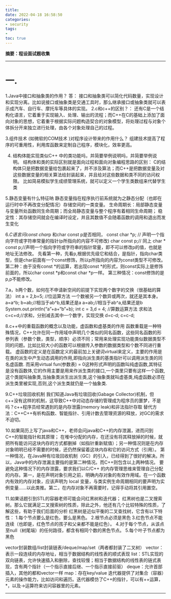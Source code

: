 ```yaml
---
title: 
date: 2022-04-18 16:58:50
categories:
- security
tags:
- 
toc: true
---
```

**摘要：程设面试题收集**
<!-- more -->
---
# 一.
1.Java中接口和抽象类的作用？
答：
    接口和抽象类可以简化代码数量，实现设计和实现分离。比如说接口或抽象类是交通工具时，那么继承接口或抽象类就可以表示成汽车、自行车、摩托车等具体的实现。
2.c和c++的区别？：
还有C是一个结构化语言，它着重于实现输入、处理、输出的流程；而C++在C的基础上添加了面向对象的思想，它着重于根据实际问题构造契合的对象模型，将处理过程与对象个体拆分开来独立进行处理，由各个对象处理自己的过程。

3.组件技术 (如微软的COM技术 )对程序设计带来的作用什么？
组建技术提高了程序的可重用性，利用库函数来定制自己程序，模块化，效率更高。

4. 结构体能实现类似C++ 中的类功能吗，并简要举例说明吗，并简要举例说明。
结构体和类的实际区别就是面向过程和面向对象编程思路的区别：
C的结构体只是把数据变量给包裹起来了，并不涉及算法；而C++是把数据变量及对这些数据变量的相关算法给封装起来，并且给对这些数据和类不同的访问权限。
比如简易模拟学生成绩管理系统，就可以定义一个学生类数组来代替学生类

5.静态变量有什么特征呐
静态变量指在程序执行前系统就为之静态分配（也即在运行时中不再改变分配情况）存储空间的一类变量。
生命周期长：局部静态变量与变量所处函数同生命周期；而全局静态变量与整个程序有着相同生命周期；
稳定性：其存储空间就会在编译时设定，并且其数值不会随着函数的调用和退出而发生变化

6.*C语言问const char*p 和char const p是否相同，
const char *p; // 声明一个指向字符或字符串常量的指针(p所指向的内容不可修改)
char const p;// 同上
char * const p;//声明一个指向字符或字符串的指针常量，即不可以修改p的值，也就是地址无法修改。
先看第一种，先看p,根据优先级它和结合，是指针，指向char类型，但是char前面有一个const修饰，所以p所指向的内容为const类型不可修改。
第二种：由于没有const *的运算，若出现const *的形式，则const实际上是修饰前面的，所以char const *p和const char *p一样。
第三种情况：const修饰的是p,p不能修改。

7.a，b两个数，如何在不申请新空间的前提下实现两个数字的交换（很基础的算法）
int a = 2,b=5;
//位运算方法 一个数被另一个数异或两次，就还是其本身。
a=a^b;
b=ab;//相当于ab^b,结果还是a
a=ab;//相当于ab^a,结果还是b
System.out.println(“a”+a+“b”+b);
int c = 3,d = 4;
//算数运算方法 求和法
c=c+d;//求和，分别减去其中一个数字，实现交换
d=c-d;
c=c-d;

8.c++中的重载函数的概念以及功能，虚函数和虚基类的作用
函数重载是一种特殊情况，C++允许在同一作用域中声明几个类似的同名函数，这些同名函数的形参列表（参数个数，类型，顺序）必须不同；常用来处理实现功能类似数据类型不同的问题。比如比较大小的函数可以根据传入参数的数据类型和个数不同进行重载。
虚函数的定义是在函数定义的最前加上关键词virtual来定义，主要的作用是在类的派生中产生动态调用的作用,即指向派生类的基类指针可以调用派生类的同名虚函数.
而采用virtual fun(参数表) = 0这种形式声明的函数叫纯虚函数,其特征是没有函数体,它的作用主要是用来作派生类的接口,一个类里只要有这样一个函数,这个类就叫抽象类,当抽象类派生出派生类,这个抽象类就叫虚基类,纯虚函数必须在派生类里被实现,否则,这个派生类就仍是一个抽象类.

9.C++垃圾回收机制
我们知道Java有垃圾回收(Gabage Collector)机制，但c++没有这样的机制，这导致C++中对动态存储的管理成为程序员的噩梦，不是吗？c++程序员经常遇到的是内存泄露(memory leak)和非法指针存取
替代方法：C++C++有析构函数、智能指针、引用计数去管理资源的释放，对GC的需求不迫切。

10.如果简历上写了java和C++，老师会问java和C++的内存泄漏，进而问到C++的智能指针和其原理；
在堆中分配的内存，在还没有将其释放掉的时候，就把所有能访问这块内存的方式都删掉（如指针重新赋值）；另一种情况则是在内存对象明明已经不需要的时候，还仍然保留着这块内存和它的访问方式（引用）。
第一种情况，在Java种有垃圾回收机制（GC）的引入，已经得到了很好的解决。所以，Java中的内存泄漏主要指的是第二种情况。而C++则包含以上两种情况。
要避免这种情况下的内存泄露，要求我们以C/C++ 的内存管理思维来管理自己分配的内存。第一，是在声明对象引用之前，明确内存对象的有效作用域。在一个函数内有效的内存对象，应该声明为 local 变量，与类实例生命周期相同的要声明为实例变量……以此类推。第二，在内存对象不再需要时，记得手动将其引用置空。

11.如果话题引到STL的容器老师可能会问红黑树和迭代器；
红黑树也是二叉搜索树。那么它就满足二叉搜索树的性质，除此之外，他还有几个比较特殊的性质，了解这些，有助于我们后面的分析
红黑树是近似平衡的二叉查找树，它含有以下特性：
1.每个节点要么是红色，要么是黑色。
2.根节点必须是黑色
3.红色节点不能连续（也即是，红色节点的孩子和父亲都不能是红色）。
4.对于每个节点，从该点至null（树尾端）的任何路径，都含有相同个数的黑色节点。
5.每个叶子节点都为黑色

vector封装数组/list封装链表/deque/map/set（两者都封装了二叉树）
vector：表示一段连续的内存地址，相当于数据结构的线性表的顺式表现
list：STL实现的双向链表，允许快速插入和删除，查找较慢；相当于数据结构的线性表的链式表现，含有两个指针（一个指示直接后继、一个指示直接前驱）
deque：允许首部插入，其他的都和vector一样
map：存在key/value
迭代器提供了对集合（容器）元素的操作能力，比如访问和遍历。迭代器模仿了C++的指针，可以有++运算，*，以及->运算符来访问容器里的元素。


---

